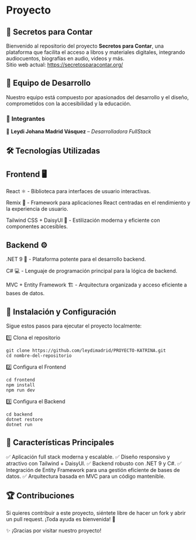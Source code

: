 # Proyecto
## 📖 Secretos para Contar  
Bienvenido al repositorio del proyecto **Secretos para Contar**, una plataforma que facilita el acceso a libros y materiales digitales, integrando audiocuentos, biografías en audio, videos y más.  
Sitio web actual: https://secretosparacontar.org/

## 👥 Equipo de Desarrollo  

Nuestro equipo está compuesto por apasionados del desarrollo y el diseño, comprometidos con la accesibilidad y la educación.  

### 🚀 **Integrantes**  

🔹 **Leydi Johana Madrid Vásquez** – *Desarrolladora FullStack*  

## 🛠️ Tecnologías Utilizadas

## Frontend 🖥️

React ⚛️ - Biblioteca para interfaces de usuario interactivas.

Remix 🚀 - Framework para aplicaciones React centradas en el rendimiento y la experiencia de usuario.

Tailwind CSS + DaisyUI 🎨 - Estilización moderna y eficiente con componentes accesibles.

## Backend ⚙️

.NET 9 🔵 - Plataforma potente para el desarrollo backend.

C# 💻 - Lenguaje de programación principal para la lógica de backend.

MVC + Entity Framework 🏗️ - Arquitectura organizada y acceso eficiente a bases de datos.



## 🚀 Instalación y Configuración

Sigue estos pasos para ejecutar el proyecto localmente:

1️⃣ Clona el repositorio

```
git clone https://github.com/leydimadrid/PROYECTO-KATRINA.git
cd nombre-del-repositorio
```

2️⃣ Configura el Frontend

```
cd frontend
npm install
npm run dev
```

3️⃣ Configura el Backend

```
cd backend
dotnet restore
dotnet run
```



## 📌 Características Principales

✅ Aplicación full stack moderna y escalable.
✅ Diseño responsivo y atractivo con Tailwind + DaisyUI.
✅ Backend robusto con .NET 9 y C#.
✅ Integración de Entity Framework para una gestión eficiente de bases de datos.
✅ Arquitectura basada en MVC para un código mantenible.



## 🏆 Contribuciones

Si quieres contribuir a este proyecto, siéntete libre de hacer un fork y abrir un pull request. ¡Toda ayuda es bienvenida! 💪


✨ ¡Gracias por visitar nuestro proyecto!  
